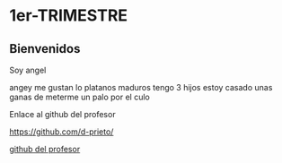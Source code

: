 # 1er-TRIMESTRE


## Bienvenidos

Soy angel

angey
me gustan lo platanos maduros
tengo 3 hijos
estoy casado 
unas ganas de meterme un palo por el culo

Enlace al github del profesor

https://github.com/d-prieto/ 


 [github del profesor](https://github.com/d-prieto/)

